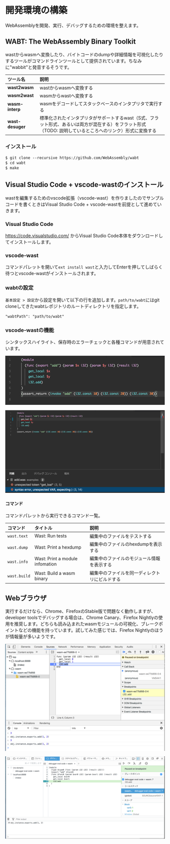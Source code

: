 # 開発環境の構築

WebAssemblyを開発、実行、デバッグするための環境を整えます。

## WABT: The WebAssembly Binary Toolkit

wastからwasmへ変換したり、バイトコードのdumpや詳細情報を可視化したりするツールがコマンドラインツールとして提供されています。ちなみに"wabbit"と発音するそうです。

ツール名 | 説明
:---|:---
**wast2wasm** | wastからwasmへ変換する
**wasm2wast** | wasmからwastへ変換する
**wasm-interp** | wasmをデコードしてスタックベースのインタプリタで実行する
**wast-desuger** | 標準化されたインタプリタがサポートするwast（S式、フラット形式、あるいは両方が混在する）をフラット形式（TODO: 説明しているところへのリンク）形式に変換する

### インストール

```
$ git clone --recursive https://github.com/WebAssembly/wabt
$ cd wabt
$ make
```

## Visual Studio Code + vscode-wastのインストール

wastを編集するためのvscode拡張（vscode-wast）を作りましたのでサンプルコードを書くときはVisual Studio Code + vscode-wastを前提として進めていきます。

### Visual Studio Code

https://code.visualstudio.com/ からVisual Studio Code本体をダウンロードしてインストールします。

### vscode-wast

コマンドパレットを開いて`ext install wast`と入力してEnterを押してしばらく待つとvscode-wastがインストールされます。

### wabtの設定

`基本設定 > 設定`から設定を開いて以下の行を追加します。`path/to/wabt`にはgit cloneしてきたwabtレポジトリのルートディレクトリを指定します。

```
"wabtPath": "path/to/wabt" 
```

### vscode-wastの機能

シンタックスハイライト、保存時のエラーチェックと各種コマンドが用意されています。

![シンタックスハイライト例](../images/vs-wast-syntax.png)

![エラーチェック例](../images/vs-wast-errors.png)

#### コマンド

コマンドパレットから実行できるコマンド一覧。

コマンド | タイトル | 説明
:---|:---|:---
`wast.text` | Wast: Run tests | 編集中のファイルをテストする
`wast.dump` | Wast: Print a hexdump | 編集中のファイルのhexdumpを表示する
`wast.info` | Wast: Print a module infomation | 編集中のファイルのモジュール情報を表示する
`wast.build` | Wast: Build a wasm binary | 編集中のファイルを同一ディレクトリにビルドする

## Webブラウザ

実行するだけなら、Chrome、FirefoxのStable版で問題なく動作しますが、developer toolsでデバッグする場合は、Chrome Canary、Firefox Nightlyの使用を推奨します。どちらも読み込まれたwasmモジュールの可視化、ブレークポイントなどの機能を持っています。試してみた感じでは、Firefox Nightlyのほうが情報量が多いようです。

![Chromeでのデバッグ例](../images/wasm-debug-chrome.png)

![Firefoxでのデバッグ例](../images/wasm-debug-firefox.png)

